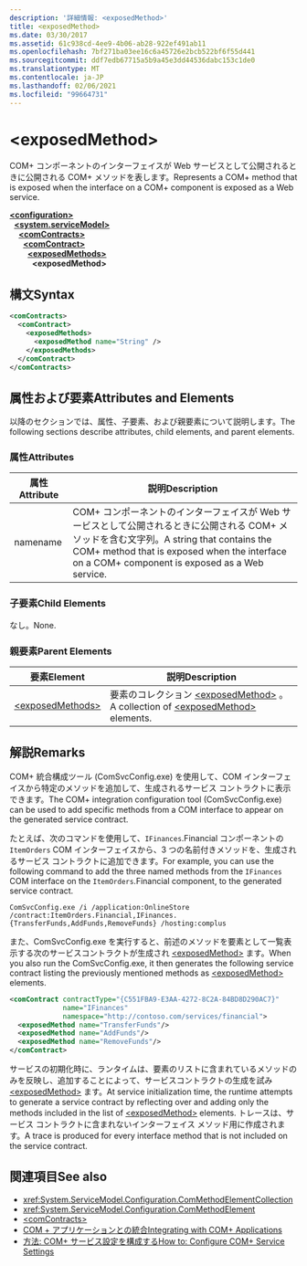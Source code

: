 ```yaml
---
description: '詳細情報: <exposedMethod>'
title: <exposedMethod>
ms.date: 03/30/2017
ms.assetid: 61c938cd-4ee9-4b06-ab28-922ef491ab11
ms.openlocfilehash: 7bf271ba03ee16c6a45726e2bcb522bf6f55d441
ms.sourcegitcommit: ddf7edb67715a5b9a45e3dd44536dabc153c1de0
ms.translationtype: MT
ms.contentlocale: ja-JP
ms.lasthandoff: 02/06/2021
ms.locfileid: "99664731"
---
```

# \<exposedMethod>

<span data-ttu-id="4ee38-102">COM+ コンポーネントのインターフェイスが Web サービスとして公開されるときに公開される COM+ メソッドを表します。</span><span class="sxs-lookup"><span data-stu-id="4ee38-102">Represents a COM+ method that is exposed when the interface on a COM+ component is exposed as a Web service.</span></span>  
  
[**\<configuration>**](../configuration-element.md)\
&nbsp;&nbsp;[**\<system.serviceModel>**](system-servicemodel.md)\
&nbsp;&nbsp;&nbsp;&nbsp;[**\<comContracts>**](comcontracts.md)\
&nbsp;&nbsp;&nbsp;&nbsp;&nbsp;&nbsp;[**\<comContract>**](comcontract.md)\
&nbsp;&nbsp;&nbsp;&nbsp;&nbsp;&nbsp;&nbsp;&nbsp;[**\<exposedMethods>**](exposedmethods.md)\
&nbsp;&nbsp;&nbsp;&nbsp;&nbsp;&nbsp;&nbsp;&nbsp;&nbsp;&nbsp;**\<exposedMethod>**  
  
## <a name="syntax"></a><span data-ttu-id="4ee38-103">構文</span><span class="sxs-lookup"><span data-stu-id="4ee38-103">Syntax</span></span>  
  
```xml  
<comContracts>
  <comContract>
    <exposedMethods>
      <exposedMethod name="String" />
    </exposedMethods>
  </comContract>
</comContracts>
```  
  
## <a name="attributes-and-elements"></a><span data-ttu-id="4ee38-104">属性および要素</span><span class="sxs-lookup"><span data-stu-id="4ee38-104">Attributes and Elements</span></span>  

 <span data-ttu-id="4ee38-105">以降のセクションでは、属性、子要素、および親要素について説明します。</span><span class="sxs-lookup"><span data-stu-id="4ee38-105">The following sections describe attributes, child elements, and parent elements.</span></span>  
  
### <a name="attributes"></a><span data-ttu-id="4ee38-106">属性</span><span class="sxs-lookup"><span data-stu-id="4ee38-106">Attributes</span></span>  
  
|<span data-ttu-id="4ee38-107">属性</span><span class="sxs-lookup"><span data-stu-id="4ee38-107">Attribute</span></span>|<span data-ttu-id="4ee38-108">説明</span><span class="sxs-lookup"><span data-stu-id="4ee38-108">Description</span></span>|  
|---------------|-----------------|  
|<span data-ttu-id="4ee38-109">name</span><span class="sxs-lookup"><span data-stu-id="4ee38-109">name</span></span>|<span data-ttu-id="4ee38-110">COM+ コンポーネントのインターフェイスが Web サービスとして公開されるときに公開される COM+ メソッドを含む文字列。</span><span class="sxs-lookup"><span data-stu-id="4ee38-110">A string that contains the COM+ method that is exposed when the interface on a COM+ component is exposed as a Web service.</span></span>|  
  
### <a name="child-elements"></a><span data-ttu-id="4ee38-111">子要素</span><span class="sxs-lookup"><span data-stu-id="4ee38-111">Child Elements</span></span>  

 <span data-ttu-id="4ee38-112">なし。</span><span class="sxs-lookup"><span data-stu-id="4ee38-112">None.</span></span>  
  
### <a name="parent-elements"></a><span data-ttu-id="4ee38-113">親要素</span><span class="sxs-lookup"><span data-stu-id="4ee38-113">Parent Elements</span></span>  
  
|<span data-ttu-id="4ee38-114">要素</span><span class="sxs-lookup"><span data-stu-id="4ee38-114">Element</span></span>|<span data-ttu-id="4ee38-115">説明</span><span class="sxs-lookup"><span data-stu-id="4ee38-115">Description</span></span>|  
|-------------|-----------------|  
|[\<exposedMethods>](exposedmethods.md)|<span data-ttu-id="4ee38-116">要素のコレクション [\<exposedMethod>](exposedmethod.md) 。</span><span class="sxs-lookup"><span data-stu-id="4ee38-116">A collection of [\<exposedMethod>](exposedmethod.md) elements.</span></span>|  
  
## <a name="remarks"></a><span data-ttu-id="4ee38-117">解説</span><span class="sxs-lookup"><span data-stu-id="4ee38-117">Remarks</span></span>  

 <span data-ttu-id="4ee38-118">COM+ 統合構成ツール (ComSvcConfig.exe) を使用して、COM インターフェイスから特定のメソッドを追加して、生成されるサービス コントラクトに表示できます。</span><span class="sxs-lookup"><span data-stu-id="4ee38-118">The COM+ integration configuration tool (ComSvcConfig.exe) can be used to add specific methods from a COM interface to appear on the generated service contract.</span></span>  
  
 <span data-ttu-id="4ee38-119">たとえば、次のコマンドを使用して、`IFinances`.Financial コンポーネントの `ItemOrders` COM インターフェイスから、3 つの名前付きメソッドを、生成されるサービス コントラクトに追加できます。</span><span class="sxs-lookup"><span data-stu-id="4ee38-119">For example, you can use the following command to add the three named methods from the `IFinances` COM interface on the `ItemOrders`.Financial component, to the generated service contract.</span></span>  
  
 `ComSvcConfig.exe /i /application:OnlineStore /contract:ItemOrders.Financial,IFinances.{TransferFunds,AddFunds,RemoveFunds} /hosting:complus`  
  
 <span data-ttu-id="4ee38-120">また、ComSvcConfig.exe を実行すると、前述のメソッドを要素として一覧表示する次のサービスコントラクトが生成され [\<exposedMethod>](exposedmethod.md) ます。</span><span class="sxs-lookup"><span data-stu-id="4ee38-120">When you also run the ComSvcConfig.exe, it then generates the following service contract listing the previously mentioned methods as [\<exposedMethod>](exposedmethod.md) elements.</span></span>  
  
```xml  
<comContract contractType="{C551FBA9-E3AA-4272-8C2A-84BD8D290AC7}"
             name="IFinances"
             namespace="http://contoso.com/services/financial">
  <exposedMethod name="TransferFunds"/>
  <exposedMethod name="AddFunds"/>
  <exposedMethod name="RemoveFunds"/>
</comContract>
```  
  
 <span data-ttu-id="4ee38-121">サービスの初期化時に、ランタイムは、要素のリストに含まれているメソッドのみを反映し、追加することによって、サービスコントラクトの生成を試み [\<exposedMethod>](exposedmethod.md) ます。</span><span class="sxs-lookup"><span data-stu-id="4ee38-121">At service initialization time, the runtime attempts to generate a service contract by reflecting over and adding only the methods included in the list of [\<exposedMethod>](exposedmethod.md) elements.</span></span> <span data-ttu-id="4ee38-122">トレースは、サービス コントラクトに含まれないインターフェイス メソッド用に作成されます。</span><span class="sxs-lookup"><span data-stu-id="4ee38-122">A trace is produced for every interface method that is not included on the service contract.</span></span>  
  
## <a name="see-also"></a><span data-ttu-id="4ee38-123">関連項目</span><span class="sxs-lookup"><span data-stu-id="4ee38-123">See also</span></span>

- <xref:System.ServiceModel.Configuration.ComMethodElementCollection>
- <xref:System.ServiceModel.Configuration.ComMethodElement>
- [\<comContracts>](comcontracts.md)
- [<span data-ttu-id="4ee38-124">COM + アプリケーションとの統合</span><span class="sxs-lookup"><span data-stu-id="4ee38-124">Integrating with COM+ Applications</span></span>](../../../wcf/feature-details/integrating-with-com-plus-applications.md)
- [<span data-ttu-id="4ee38-125">方法: COM+ サービス設定を構成する</span><span class="sxs-lookup"><span data-stu-id="4ee38-125">How to: Configure COM+ Service Settings</span></span>](../../../wcf/feature-details/how-to-configure-com-service-settings.md)

